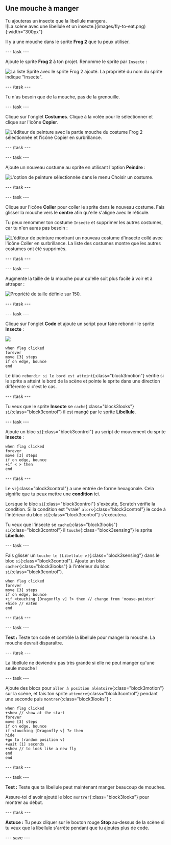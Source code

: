 ## Une mouche à manger

<div style="display: flex; flex-wrap: wrap">
<div style="flex-basis: 200px; flex-grow: 1; margin-right: 15px;">
Tu ajouteras un insecte que la libellule mangera. 
</div>
<div>
![La scène avec une libellule et un insecte.](images/fly-to-eat.png){:width="300px"}
</div>
</div>

Il y a une mouche dans le sprite **Frog 2** que tu peux utiliser.

--- task ---

Ajoute le sprite **Frog 2** à ton projet. Renomme le sprite par `Insecte` :

![La liste Sprite avec le sprite Frog 2 ajouté. La propriété du nom du sprite indique "Insecte".](images/fly-sprite.png)


--- /task ---

Tu n'as besoin que de la mouche, pas de la grenouille.

--- task ---

Clique sur l'onglet **Costumes**. Clique à la volée pour le sélectionner et clique sur l'icône **Copier**.

![L'éditeur de peinture avec la partie mouche du costume Frog 2 sélectionnée et l'icône Copier en surbrillance.](images/copy-fly.png)

--- /task ---

--- task ---

Ajoute un nouveau costume au sprite en utilisant l'option **Peindre** :

![L'option de peinture sélectionnée dans le menu Choisir un costume.](images/paint-sprite.png)

--- /task ---

--- task ---

Clique sur l'icône **Coller** pour coller le sprite dans le nouveau costume. Fais glisser la mouche vers le **centre** afin qu'elle s'aligne avec le réticule.

Tu peux renommer ton costume `Insecte` et supprimer les autres costumes, car tu n'en auras pas besoin :

![L'éditeur de peinture montrant un nouveau costume d'insecte collé avec l'icône Coller en surbrillance. La liste des costumes montre que les autres costumes ont été supprimés.](images/fly-costume.png)

--- /task ---

--- task ---

Augmente la taille de la mouche pour qu'elle soit plus facile à voir et à attraper :

![Propriété de taille définie sur 150.](images/fly-size.png)

--- /task ---

--- task ---

Clique sur l'onglet **Code** et ajoute un script pour faire rebondir le sprite **Insecte** :

![](images/fly-icon.png)

```blocks3
when flag clicked
forever
move [3] steps
if on edge, bounce
end
```

Le bloc `rebondir si le bord est atteint`{:class="block3motion"} vérifie si le sprite a atteint le bord de la scène et pointe le sprite dans une direction différente si c'est le cas.

--- /task ---

Tu veux que le sprite **Insecte** se `cache`{:class="block3looks"} `si`{:class="block3control"} il est mangé par le sprite **Libellule**.

--- task ---

Ajoute un bloc `si`{:class="block3control"} au script de mouvement du sprite **Insecte** :

```blocks3
when flag clicked
forever
move [3] steps
if on edge, bounce
+if < > then 
end
```
--- /task ---

Le `si`{:class="block3control"} a une entrée de forme hexagonale. Cela signifie que tu peux mettre une **condition** ici.

Lorsque le bloc `si`{:class="block3control"} s'exécute, Scratch vérifie la condition. Si la condition est "vraie" `alors`{:class="block3control"} le code à l'intérieur du bloc `si`{:class="block3control"} s'exécutera.

Tu veux que l'insecte se `cache`{:class="block3looks"} `si`{:class="block3control"} il `touche`{:class="block3sensing"} le sprite **Libellule**.

--- task ---

Fais glisser un `touche le [Libellule v]`{:class="block3sensing"} dans le bloc `si`{:class="block3control"}. Ajoute un bloc `cacher`{:class="block3looks"} à l'intérieur du bloc `si`{:class="block3control"}.

```blocks3
when flag clicked
forever
move [3] steps
if on edge, bounce
+if <touching [Dragonfly v] ?> then // change from 'mouse-pointer'
+hide // eaten
end
```

--- /task ---

--- task ---

**Test :** Teste ton code et contrôle la libellule pour manger la mouche. La mouche devrait disparaître.

--- /task ---

La libellule ne deviendra pas très grande si elle ne peut manger qu'une seule mouche !

--- task ---

Ajoute des blocs pour `aller à position aléatoire`{:class="block3motion"} sur la scène, et fais ton sprite `attendre`{:class="block3control"} pendant une seconde puis `montrer`{:class="block3looks"} :

```blocks3
when flag clicked
+show // show at the start
forever
move [3] steps
if on edge, bounce
if <touching [Dragonfly v] ?> then
hide
+go to (random position v)
+wait [1] seconds
+show // to look like a new fly
end
end
```

--- /task ---

--- task ---

**Test :** Teste que ta libellule peut maintenant manger beaucoup de mouches.

Assure-toi d'avoir ajouté le bloc `montrer`{:class="block3looks"} pour montrer au début.

--- /task ---

**Astuce :** Tu peux cliquer sur le bouton rouge **Stop** au-dessus de la scène si tu veux que la libellule s'arrête pendant que tu ajoutes plus de code.

--- save ---
